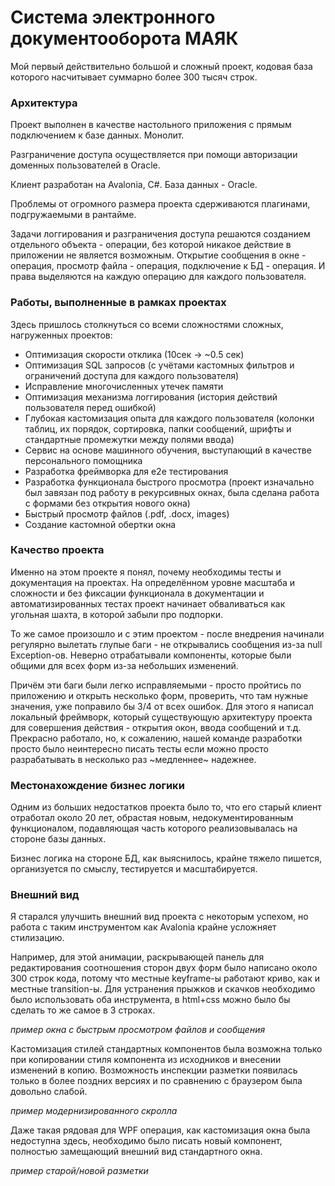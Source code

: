 # Система электронного документооборота МАЯК

Мой первый действительно большой и сложный проект, кодовая база которого насчитывает суммарно более 300 тысяч строк. 

### Архитектура

Проект выполнен в качестве настольного приложения с прямым подключением к базе данных. Монолит.

Разграничение доступа осуществляется при помощи авторизации доменных пользователей в Oracle. 

Клиент разработан на Avalonia, С#. База данных - Oracle.

Проблемы от огромного размера проекта сдерживаются плагинами, подгружаемыми в рантайме. 

Задачи логгирования и разграничения доступа решаются созданием отдельного объекта - операции, без которой никакое действие в приложении не является возможным. Открытие сообщения в окне - операция, просмотр файла - операция, подключение к БД - операция. И права выделяются на каждую операцию для каждого пользователя.



### Работы, выполненные в рамках проектах

Здесь пришлось столкнуться со всеми сложностями сложных, нагруженных проектов:  

* Оптимизация скорости отклика (10сек -> ~0.5 сек)
* Оптимизация SQL запросов (с учётами кастомных фильтров и ограничений доступа для каждого пользователя)
* Исправление многочисленных утечек памяти
* Оптимизация механизма логгирования (история действий пользователя перед ошибкой)
* Глубокая кастомизация опыта для каждого пользователя (колонки таблиц, их порядок, сортировка, папки сообщений, шрифты и стандартные промежутки между полями ввода)
* Сервис на основе машинного обучения, выступающий в качестве персонального помощника
* Разработка фреймворка для e2e тестирования
* Разработка функционала быстрого просмотра (проект изначально был завязан под работу в рекурсивных окнах, была сделана работа с формами без открытия нового окна)
* Быстрый просмотр файлов (.pdf, .docx, images)
* Создание кастомной обертки окна

### Качество проекта

Именно на этом проекте я понял, почему необходимы тесты и документация на проектах. На определённом уровне масштаба и сложности и без фиксации функционала в документации и автоматизированных тестах проект начинает обваливаться как угольная шахта, в которой забыли про подпорки. 

То же самое произошло и с этим проектом - после внедрения начинали регулярно вылетать глупые баги - не открывались сообщения из-за null Exception-ов. Неверно отрабатывали компоненты, которые были общими для всех форм из-за небольших изменений. 

Причём эти баги были легко исправляемыми - просто пройтись по приложению и открыть несколько форм, проверить, что там нужные значения, уже поправило бы 3/4 от всех ошибок. Для этого я написал локальный фреймворк, который существующую архитектуру проекта для совершения действия - открытия окон, ввода сообщений и т.д. Прекрасно работало, но, к сожалению, нашей команде разработки просто было неинтересно писать тесты если можно просто разрабатывать в несколько раз ~медленнее~ надежнее.

### Местонахождение бизнес логики

Одним из больших недостатков проекта было то, что его старый клиент отработал около 20 лет, обрастая новым, недокументированным функционалом, подавляющая часть которого реализовывалась на стороне базы данных. 

Бизнес логика на стороне БД, как выяснилось, крайне тяжело пишется, организуется по смыслу, тестируется и масштабируется.

### Внешний вид

Я старался улучшить внешний вид проекта с некоторым успехом, но работа с таким инструментом как Avalonia крайне усложняет стилизацию.

Например, для этой анимации, раскрывающей панель для редактирования соотношения сторон двух форм было написано около 300 строк кода, потому что местные keyframe-ы работают криво, как и местные transition-ы. Для устранения прыжков и скачков необходимо было использовать оба инструмента, в html+css можно было бы сделать то же самое в 3 строках.

*пример окна с быстрым просмотром файлов и сообщения*

Кастомизация стилей стандартных компонентов была возможна только при копировании стиля компонента из исходников и внесении изменений в копию. Возможность инспекции разметки появилась только в более поздних версиях и по сравнению с браузером была довольно слабой.

*пример модернизированного скролла*

Даже такая рядовая для WPF операция, как кастомизация окна была недоступна здесь, необходимо было писать новый компонент, полностью замещающий внешний вид стандартного окна.

*пример старой/новой разметки*